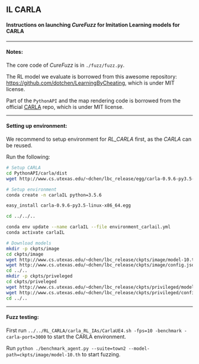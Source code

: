 ##  IL CARLA

#### Instructions on launching *CureFuzz* for  Imitation Learning models for CARLA

----

#### Notes:
The core code of *CureFuzz* is in `./fuzz/fuzz.py`. 

The RL model we evaluate is borrowed from this awesome repository: https://github.com/dotchen/LearningByCheating, which is under MIT license.

Part of the `PythonAPI` and the map rendering code is borrowed from the official [CARLA](https://github.com/carla-simulator/carla) repo, which is under MIT license.

----

#### Setting up environment:

We recommend to setup environment for *RL_CARLA* first, as the *CARLA* can be reused.

Run the following:
```bash
# Setup CARLA
cd PythonAPI/carla/dist
wget http://www.cs.utexas.edu/~dchen/lbc_release/egg/carla-0.9.6-py3.5-linux-x86_64.egg

# Setup environment
conda create -n carlaIL python=3.5.6

easy_install carla-0.9.6-py3.5-linux-x86_64.egg

cd ../../..

conda env update --name carlaIL --file environment_carlail.yml
conda activate carlaIL

# Download models
mkdir -p ckpts/image
cd ckpts/image
wget http://www.cs.utexas.edu/~dchen/lbc_release/ckpts/image/model-10.th
wget http://www.cs.utexas.edu/~dchen/lbc_release/ckpts/image/config.json
cd ../..
mkdir -p ckpts/priveleged
cd ckpts/priveleged
wget http://www.cs.utexas.edu/~dchen/lbc_release/ckpts/privileged/model-128.th
wget http://www.cs.utexas.edu/~dchen/lbc_release/ckpts/privileged/config.json
cd ../..
```

----

#### Fuzz testing:
First run `../../RL_CARLA/carla_RL_IAs/CarlaUE4.sh -fps=10 -benchmark -carla-port=3000` to start the CARLA environment.

Run `python ./benchmark_agent.py --suite=town2 --model-path=ckpts/image/model-10.th` to start fuzzing.